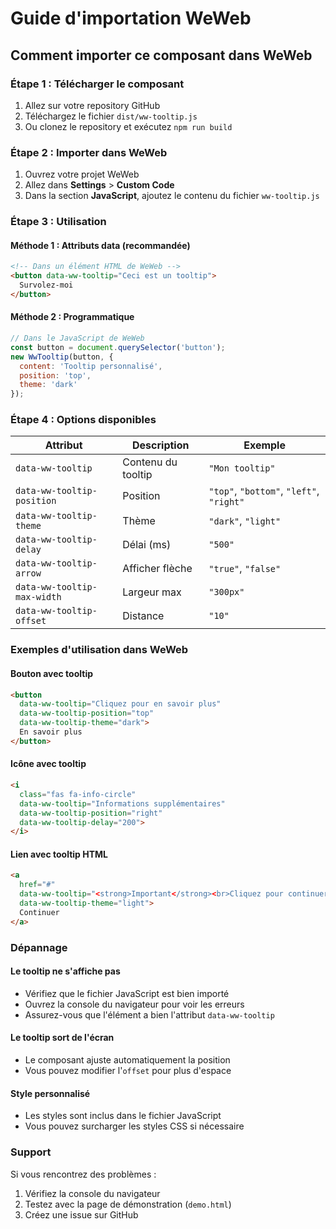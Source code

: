 # Guide d'importation WeWeb

## Comment importer ce composant dans WeWeb

### Étape 1 : Télécharger le composant

1. Allez sur votre repository GitHub
2. Téléchargez le fichier `dist/ww-tooltip.js`
3. Ou clonez le repository et exécutez `npm run build`

### Étape 2 : Importer dans WeWeb

1. Ouvrez votre projet WeWeb
2. Allez dans **Settings** > **Custom Code**
3. Dans la section **JavaScript**, ajoutez le contenu du fichier `ww-tooltip.js`

### Étape 3 : Utilisation

#### Méthode 1 : Attributs data (recommandée)

```html
<!-- Dans un élément HTML de WeWeb -->
<button data-ww-tooltip="Ceci est un tooltip">
  Survolez-moi
</button>
```

#### Méthode 2 : Programmatique

```javascript
// Dans le JavaScript de WeWeb
const button = document.querySelector('button');
new WwTooltip(button, {
  content: 'Tooltip personnalisé',
  position: 'top',
  theme: 'dark'
});
```

### Étape 4 : Options disponibles

| Attribut | Description | Exemple |
|----------|-------------|---------|
| `data-ww-tooltip` | Contenu du tooltip | `"Mon tooltip"` |
| `data-ww-tooltip-position` | Position | `"top"`, `"bottom"`, `"left"`, `"right"` |
| `data-ww-tooltip-theme` | Thème | `"dark"`, `"light"` |
| `data-ww-tooltip-delay` | Délai (ms) | `"500"` |
| `data-ww-tooltip-arrow` | Afficher flèche | `"true"`, `"false"` |
| `data-ww-tooltip-max-width` | Largeur max | `"300px"` |
| `data-ww-tooltip-offset` | Distance | `"10"` |

### Exemples d'utilisation dans WeWeb

#### Bouton avec tooltip
```html
<button 
  data-ww-tooltip="Cliquez pour en savoir plus" 
  data-ww-tooltip-position="top"
  data-ww-tooltip-theme="dark">
  En savoir plus
</button>
```

#### Icône avec tooltip
```html
<i 
  class="fas fa-info-circle" 
  data-ww-tooltip="Informations supplémentaires"
  data-ww-tooltip-position="right"
  data-ww-tooltip-delay="200">
</i>
```

#### Lien avec tooltip HTML
```html
<a 
  href="#" 
  data-ww-tooltip="<strong>Important</strong><br>Cliquez pour continuer"
  data-ww-tooltip-theme="light">
  Continuer
</a>
```

### Dépannage

#### Le tooltip ne s'affiche pas
- Vérifiez que le fichier JavaScript est bien importé
- Ouvrez la console du navigateur pour voir les erreurs
- Assurez-vous que l'élément a bien l'attribut `data-ww-tooltip`

#### Le tooltip sort de l'écran
- Le composant ajuste automatiquement la position
- Vous pouvez modifier l'`offset` pour plus d'espace

#### Style personnalisé
- Les styles sont inclus dans le fichier JavaScript
- Vous pouvez surcharger les styles CSS si nécessaire

### Support

Si vous rencontrez des problèmes :
1. Vérifiez la console du navigateur
2. Testez avec la page de démonstration (`demo.html`)
3. Créez une issue sur GitHub 